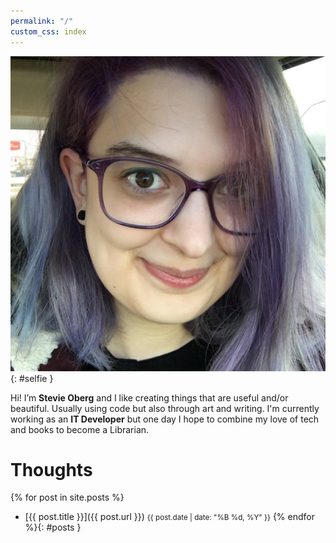 ```yaml
---
permalink: "/"
custom_css: index
---
```



![Its a Me, Stevie](/img/selfie.jpg){: #selfie }

Hi! I’m **Stevie Oberg** and I like creating things that are useful and/or beautiful. Usually using code but also through art and writing. I'm currently working as an **IT Developer** but one day I hope to combine my love of tech and books to become a Librarian.

<div id="social">
    <a href="https://github.com/{{ site.username }}">
        <i class="fab fa-github"></i>
    </a>
    <a href="https://twitter.com/{{ site.username }}">
        <i class="fab fa-twitter"></i>
    </a>
    <a href="https://www.linkedin.com/in/{{ site.username }}">
        <i class="fab fa-linkedin-in"></i>
    </a>
    <a href="/feed.xml">
        <i class="fas fa-rss"></i>
    </a>
</div>

# Thoughts
{% for post in site.posts %}
- [{{ post.title }}]({{ post.url }}) <small>{{ post.date | date: "%B %d, %Y" }}</small>
{% endfor %}{: #posts }

# <span id="terminal" onclick="surprise()"></span>

<script src="https://cdnjs.cloudflare.com/ajax/libs/TypewriterJS/1.0.0/typewriter.js"></script>

<script>
    var terminal = document.getElementById('terminal');
    var typewriter = new Typewriter(terminal, {
        cursor: '_'
    });

    function surprise() {
        typewriter.typeString('Hello! ;)')
            .pauseFor(2500)
            .deleteAll()
            .start();
    }
</script>
